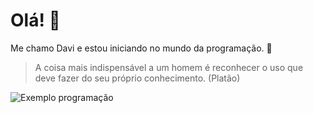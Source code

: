 # Olá! :wave:
Me chamo Davi e estou iniciando no mundo da programação. :leaves:

> A coisa mais indispensável a um homem é reconhecer o uso que deve fazer do seu próprio conhecimento. (Platão)

![Exemplo programação](https://i0.hippopx.com/photos/452/586/379/code-coder-coding-computer-preview.jpg)
